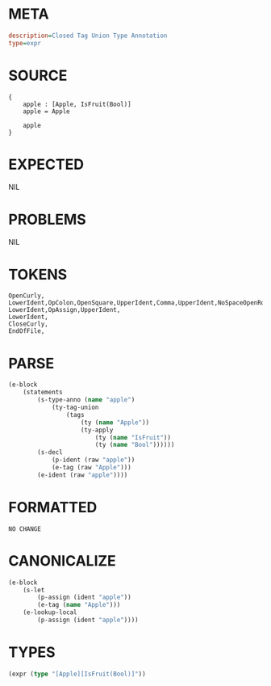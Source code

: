 # META
~~~ini
description=Closed Tag Union Type Annotation
type=expr
~~~
# SOURCE
~~~roc
{
	apple : [Apple, IsFruit(Bool)]
	apple = Apple

	apple
}
~~~
# EXPECTED
NIL
# PROBLEMS
NIL
# TOKENS
~~~zig
OpenCurly,
LowerIdent,OpColon,OpenSquare,UpperIdent,Comma,UpperIdent,NoSpaceOpenRound,UpperIdent,CloseRound,CloseSquare,
LowerIdent,OpAssign,UpperIdent,
LowerIdent,
CloseCurly,
EndOfFile,
~~~
# PARSE
~~~clojure
(e-block
	(statements
		(s-type-anno (name "apple")
			(ty-tag-union
				(tags
					(ty (name "Apple"))
					(ty-apply
						(ty (name "IsFruit"))
						(ty (name "Bool"))))))
		(s-decl
			(p-ident (raw "apple"))
			(e-tag (raw "Apple")))
		(e-ident (raw "apple"))))
~~~
# FORMATTED
~~~roc
NO CHANGE
~~~
# CANONICALIZE
~~~clojure
(e-block
	(s-let
		(p-assign (ident "apple"))
		(e-tag (name "Apple")))
	(e-lookup-local
		(p-assign (ident "apple"))))
~~~
# TYPES
~~~clojure
(expr (type "[Apple][IsFruit(Bool)]"))
~~~
